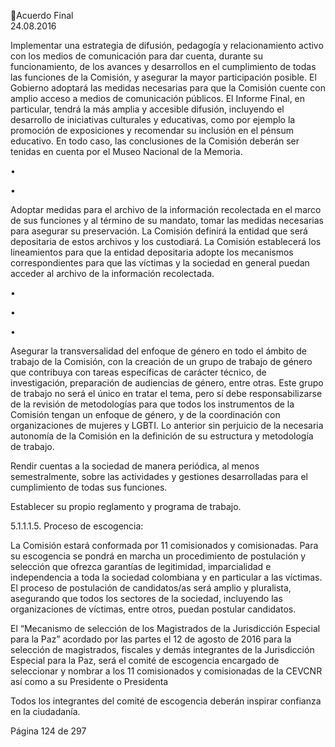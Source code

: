 Acuerdo Final  
24.08.2016 
 
Implementar una estrategia de difusión, pedagogía y relacionamiento activo con los medios de 
comunicación para dar cuenta, durante su funcionamiento, de los avances y desarrollos en el 
cumplimiento de todas las funciones de la Comisión, y asegurar la mayor participación posible. 
El Gobierno adoptará las medidas necesarias para que la Comisión cuente con amplio acceso a 
medios  de  comunicación  públicos.  El  Informe  Final,  en  particular,  tendrá  la  más  amplia  y 
accesible  difusión,  incluyendo  el  desarrollo  de  iniciativas  culturales  y  educativas,  como  por 
ejemplo la promoción de exposiciones y recomendar su inclusión en el pénsum educativo. En 
todo caso, las conclusiones de la Comisión deberán ser tenidas en cuenta por el Museo Nacional 
de la Memoria. 

•

 
•

Adoptar medidas para el archivo de la información recolectada en el marco de sus funciones y 
al  término  de  su  mandato,  tomar  las  medidas  necesarias  para  asegurar  su  preservación.  La 
Comisión definirá la entidad que será depositaria de estos archivos y los custodiará. La Comisión 
establecerá  los  lineamientos  para  que  la  entidad  depositaria  adopte  los  mecanismos 
correspondientes para que las víctimas y la sociedad en general puedan acceder al archivo de 
la información recolectada.  
 

•

•

 

•

Asegurar la transversalidad del enfoque de género en todo el ámbito de trabajo de la Comisión, 
con  la  creación  de  un  grupo  de  trabajo  de  género  que  contribuya  con  tareas  específicas  de 
carácter técnico, de investigación, preparación de audiencias de género, entre otras. Este grupo 
de trabajo no será el único en tratar el tema, pero sí debe responsabilizarse de la revisión de 
metodologías para que todos los instrumentos de la Comisión tengan un enfoque de género, y 
de  la  coordinación  con  organizaciones  de  mujeres  y  LGBTI.  Lo  anterior  sin  perjuicio  de  la 
necesaria autonomía de la Comisión en la definición de su estructura y metodología de trabajo. 
 
Rendir  cuentas  a  la  sociedad  de  manera  periódica,  al  menos  semestralmente,  sobre  las 
actividades y gestiones desarrolladas para el cumplimiento de todas sus funciones. 
 
Establecer su propio reglamento y programa de trabajo.  

5.1.1.1.5. Proceso de escogencia: 
 
La Comisión estará conformada por 11 comisionados y comisionadas. Para su escogencia se pondrá en 
marcha un procedimiento de postulación y selección que ofrezca garantías de legitimidad, imparcialidad 
e independencia a toda la sociedad colombiana y en particular a las víctimas. El proceso de postulación 
de candidatos/as será amplio y pluralista, asegurando que todos los sectores de la sociedad, incluyendo 
las organizaciones de víctimas, entre otros, puedan postular candidatos. 
 
El “Mecanismo de selección de los Magistrados de la Jurisdicción Especial para la Paz” acordado por las 
partes  el  12  de  agosto  de  2016  para  la  selección  de  magistrados,  fiscales  y  demás  integrantes  de  la 
Jurisdicción Especial para la Paz, será el comité de escogencia encargado de seleccionar y nombrar a los 
11 comisionados y comisionadas de la CEVCNR así como a su Presidente o Presidenta 
 
Todos los integrantes del comité de escogencia deberán inspirar confianza en la ciudadanía.  
 
Página 124 de 297 
 


